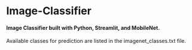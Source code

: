 # Image-Classifier

#### Image Classifier built with Python, Streamlit, and MobileNet.

Available classes for prediction are listed in the imagenet_classes.txt file.
